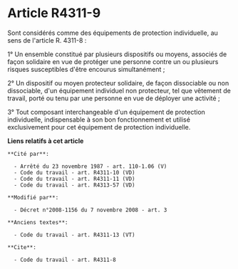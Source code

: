 # Article R4311-9

Sont considérés comme des équipements de protection individuelle, au sens de l'article R. 4311-8 : 

1° Un ensemble constitué par plusieurs dispositifs ou moyens, associés de façon solidaire en vue de protéger une personne
contre un ou plusieurs risques susceptibles d'être encourus simultanément ; 

2° Un dispositif ou moyen protecteur solidaire, de façon dissociable ou non dissociable, d'un équipement individuel non
protecteur, tel que vêtement de travail, porté ou tenu par une personne en vue de déployer une activité ; 

3° Tout composant interchangeable d'un équipement de protection individuelle, indispensable à son bon fonctionnement et
utilisé exclusivement pour cet équipement de protection individuelle.

**Liens relatifs à cet article**

	**Cité par**:

	  - Arrêté du 23 novembre 1987 - art. 110-1.06 (V)
	  - Code du travail - art. R4311-10 (VD)
	  - Code du travail - art. R4311-11 (VD)
	  - Code du travail - art. R4313-57 (VD)

	**Modifié par**:

	  - Décret n°2008-1156 du 7 novembre 2008 - art. 3

	**Anciens textes**:

	  - Code du travail - art. R4311-13 (VT)

	**Cite**:

	  - Code du travail - art. R4311-8
